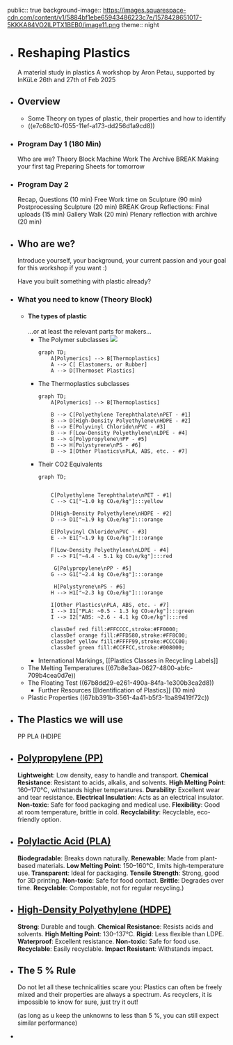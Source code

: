 public:: true
background-image:: https://images.squarespace-cdn.com/content/v1/5884bf1ebe65943486223c7e/1578428651017-5KKKA84VO2ILPTX1BEB0/image11.png
theme:: night

- # Reshaping Plastics
  A material study in plastics
  A workshop by Aron Petau, supported by InKüLe
  26th and 27th of Feb 2025
- ## Overview
	- Some Theory on types of plastic, their properties and how to identify
	- ((e7c68c10-f055-11ef-a173-dd256d1a9cd8))
- ### Program Day 1 (180 Min)
  Who are we?
  Theory Block
  Machine Work
  The Archive
  BREAK
  Making your first tag
  Preparing Sheets for tomorrow
- ### Program Day 2
  Recap, Questions (10 min)
  Free Work time on Sculpture (90 min)
  Postprocessing Sculpture (20 min)
  BREAK
  Group Reflections: Final uploads (15 min)
  Gallery Walk (20 min)
  Plenary reflection with archive (20 min)
- ## Who are we?
  Introduce yourself,
  your background, 
  your current passion and 
  your goal for this workshop 
  if you want :)
  
  Have you built something with plastic already?
- ### What you need to know (Theory Block)
	- #### The types of plastic
	  ...or at least the relevant parts for makers...
		- The Polymer subclasses
		  ![](https://mermaid.ink/img/pako:eNpVz80KwjAMB_BXKTnrC0wQ1HkURHfSeohrXItrM_pxGMN3t1Mn2lPb_BLyH6BmRVBA47HToioX0ol8Vuc9t70lb-pwEfP5UqzPlSZvuWsxxPH3A1_FzacYKIrtCDi3BnFI1yv5P1n-yP00CmaQvUWj8ibDyCVETZYkFPmq0N8lSPfIDlPkY-9qKKJPNAPPqdFQ3LAN-ZU6hZFKgzmOnUiH7sRsv4iUiex379yv-I8neVpXyg?type=png)
		  ```mermaid
		  graph TD;
		      A[Polymerics] --> B[Thermoplastics]
		      A --> C[ Elastomers, or Rubber]
		      A --> D[Thermoset Plastics]
		  ```
		- The Thermoplastics subclasses
		  ```mermaid
		  graph TD;
		      A[Polymerics] --> B[Thermoplastics]
		      
		      B --> C[Polyethylene Terephthalate\nPET - #1]
		      B --> D[High-Density Polyethylene\nHDPE - #2]
		      B --> E[Polyvinyl Chloride\nPVC - #3]
		      B --> F[Low-Density Polyethylene\nLDPE - #4]
		      B --> G[Polypropylene\nPP - #5]
		      B --> H[Polystyrene\nPS - #6]
		      B --> I[Other Plastics\nPLA, ABS, etc. - #7]
		  ```
		- Their CO2 Equivalents
		  ```mermaid
		  graph TD;
		   
		  
		      C[Polyethylene Terephthalate\nPET - #1]
		      C --> C1["~1.0 kg CO₂e/kg"]:::yellow
		  
		      D[High-Density Polyethylene\nHDPE - #2]
		      D --> D1["~1.9 kg CO₂e/kg"]:::orange
		  
		      E[Polyvinyl Chloride\nPVC - #3]
		      E --> E1["~1.9 kg CO₂e/kg"]:::orange
		  
		      F[Low-Density Polyethylene\nLDPE - #4]
		      F --> F1["~4.4 - 5.1 kg CO₂e/kg"]:::red
		  
		       G[Polypropylene\nPP - #5]
		      G --> G1["~2.4 kg CO₂e/kg"]:::orange
		  
		       H[Polystyrene\nPS - #6]
		      H --> H1["~2.3 kg CO₂e/kg"]:::orange
		  
		      I[Other Plastics\nPLA, ABS, etc. - #7]
		      I --> I1["PLA: ~0.5 - 1.3 kg CO₂e/kg"]:::green
		      I --> I2["ABS: ~2.6 - 4.1 kg CO₂e/kg"]:::red
		  
		      classDef red fill:#FFCCCC,stroke:#FF0000;
		      classDef orange fill:#FFD580,stroke:#FF8C00;
		      classDef yellow fill:#FFFF99,stroke:#CCCC00;
		      classDef green fill:#CCFFCC,stroke:#008000;
		  
		  ```
		- International Markings, [[Plastics Classes in Recycling Labels]]
	- The Melting Temperatures
	  ((67b8e3aa-0627-4800-abfc-709b4cea0d7e))
	- The Floating Test
	  ((67b8dd29-e261-490a-84fa-1e300b3ca2d8))
		- Further Resources
		  [[Identification of Plastics]]  (10 min)
	- Plastic Properties
	  ((67bb391b-3561-4a41-b5f3-1ba89419f72c))
- ## The Plastics we will use
  PP
  PLA
  (HD)PE
- ## [Polypropylene (PP)](https://www.makeitfrom.com/material-properties/Polypropylene-PP-Copolymer)
  **Lightweight**: Low density, easy to handle and transport.
  **Chemical Resistance**: Resistant to acids, alkalis, and solvents.
  **High Melting Point**: 160–170°C, withstands higher temperatures.
  **Durability**: Excellent wear and tear resistance.
  **Electrical Insulation**: Acts as an electrical insulator.
  **Non-toxic**: Safe for food packaging and medical use.
  **Flexibility**: Good at room temperature, brittle in cold.
  **Recyclability**: Recyclable, eco-friendly option.
- ## [Polylactic Acid (PLA)](https://www.makeitfrom.com/material-properties/Polylactic-Acid-PLA-Polylactide/)
  
  **Biodegradable**: Breaks down naturally.
  **Renewable**: Made from plant-based materials.
  **Low Melting Point**: 150–160°C, limits high-temperature use.
  **Transparent**: Ideal for packaging.
  **Tensile Strength**: Strong, good for 3D printing.
  **Non-toxic**: Safe for food contact.
  **Brittle**: Degrades over time.
  **Recyclable**: Compostable, not for regular recycling.)
- ## [High-Density Polyethylene (HDPE)](https://www.makeitfrom.com/material-properties/High-Density-Polyethylene-HDPE)
  
  **Strong**: Durable and tough.
  **Chemical Resistance**: Resists acids and solvents.
  **High Melting Point**: 130–137°C.
  **Rigid**: Less flexible than LDPE.
  **Waterproof**: Excellent resistance.
  **Non-toxic**: Safe for food use.
  **Recyclable**: Easily recyclable.
  **Impact Resistant**: Withstands impact.
- ## The 5 % Rule
  Do not let all these technicalities scare you: 
  Plastics can often be freely mixed and their properties are always a spectrum.
  As recyclers, it is impossible to know for sure, 
  just try it out!
  
  (as long as u keep the unknowns to less than 5 %, you can still expect similar performance)
-